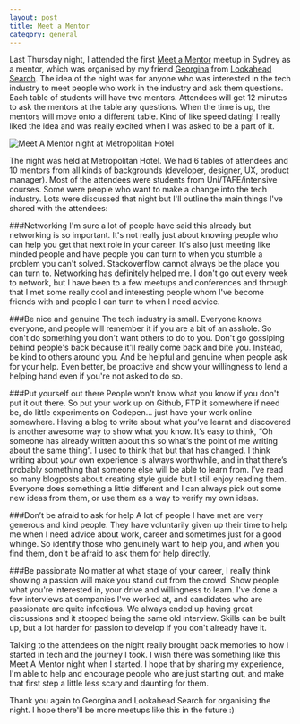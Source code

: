 ```yaml
---
layout: post
title: Meet a Mentor
category: general
---
```


Last Thursday night, I attended the first [Meet a Mentor](http://www.meetup.com/Meet-a-mentor-for-students-of-technology/) meetup in Sydney as a mentor, which was organised by my friend [Georgina](https://twitter.com/GRobilliard) from [Lookahead Search](http://www.lookahead.com.au/). The idea of the night was for anyone who was interested in the tech industry to meet people who work in the industry and ask them questions. Each table of students will have two mentors. Attendees will get 12 minutes to ask the mentors at the table any questions. When the time is up, the mentors will move onto a different table. Kind of like speed dating! I really liked the idea and was really excited when I was asked to be a part of it.

<div class="txt-center">
  <img src="http://photos2.meetupstatic.com/photos/event/3/0/7/2/highres_398172402.jpeg" alt="Meet A Mentor night at Metropolitan Hotel">
</div>

The night was held at Metropolitan Hotel. We had 6 tables of attendees and 10 mentors from all kinds of backgrounds (developer, designer, UX, product manager). Most of the attendees were students from Uni/TAFE/intensive courses. Some were people who want to make a change into the tech industry. Lots were discussed that night but I'll outline the main things I've shared with the attendees:

###Networking
I'm sure a lot of people have said this already but networking is so important. It's not really just about knowing people who can help you get that next role in your career. It's also just meeting like minded people and have people you can turn to when you stumble a problem you can't solved. Stackoverflow cannot always be the place you can turn to. Networking has definitely helped me. I don't go out every week to network, but I have been to a few meetups and conferences and through that I met some really cool and interesting people whom I've become friends with and people I can turn to when I need advice.

###Be nice and genuine
The tech industry is small. Everyone knows everyone, and people will remember it if you are a bit of an asshole. So don't do something you don't want others to do to you. Don't go gossiping behind people's back because it'll really come back and bite you. Instead, be kind to others around you. And be helpful and genuine when people ask for your help. Even better, be proactive and show your willingness to lend a helping hand even if you're not asked to do so.

###Put yourself out there
People won't know what you know if you don't put it out there. So put your work up on Github, FTP it somewhere if need be, do little experiments on Codepen... just have your work online somewhere. Having a blog to write about what you’ve learnt and discovered is another awesome way to show what you know. It’s easy to think, “Oh someone has already written about this so what’s the point of me writing about the same thing”. I used to think that but that has changed. I think writing about *your* own experience is always worthwhile, and in that there’s probably something that someone else will be able to learn from. I’ve read so many blogposts about creating style guide but I still enjoy reading them. Everyone does something a little different and I can always pick out some new ideas from them, or use them as a way to verify my own ideas.

###Don’t be afraid to ask for help
A lot of people I have met are very generous and kind people. They have voluntarily given up their time to help me when I need advice about work, career and sometimes just for a good whinge. So identify those who genuinely want to help you, and when you find them, don't be afraid to ask them for help directly.

###Be passionate
No matter at what stage of your career, I really think showing a passion will make you stand out from the crowd. Show people what you're interested in, your drive and willingness to learn. I've done a few interviews at companies I've worked at, and candidates who are passionate are quite infectious. We always ended up having great discussions and it stopped being the same old interview. Skills can be built up, but a lot harder for passion to develop if you don't already have it.

Talking to the attendees on the night really brought back memories to how I started in tech and the journey I took. I wish there was something like this Meet A Mentor night when I started. I hope that by sharing my experience, I'm able to help and encourage people who are just starting out, and make that first step a little less scary and daunting for them.

Thank you again to Georgina and Lookahead Search for organising the night. I hope there'll be more meetups like this in the future :)